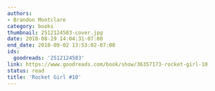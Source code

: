 ```yaml
---
authors:
- Brandon Montclare
category: books
thumbnail: 2512124583-cover.jpg
date: 2018-08-29 14:04:31-07:00
end_date: 2018-09-02 13:53:02-07:00
ids:
  goodreads: '2512124583'
link: https://www.goodreads.com/book/show/36357173-rocket-girl-10
status: read
title: 'Rocket Girl #10'
---
```


